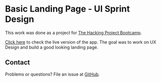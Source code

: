 # Basic Landing Page - UI Sprint Design

This work was done as a project for [The Hacking Project Bootcamp](https://www.thehackingproject.org/).

[Click here](https://nikitavasilev.github.io/basic_landing/) to check the live version of the app.
The goal was to work on UX Design and build a good looking landing page.

## Contact

Problems or questions? File an issue at [GitHub](https://github.com/nikitavasilev/basic_landing/issues).